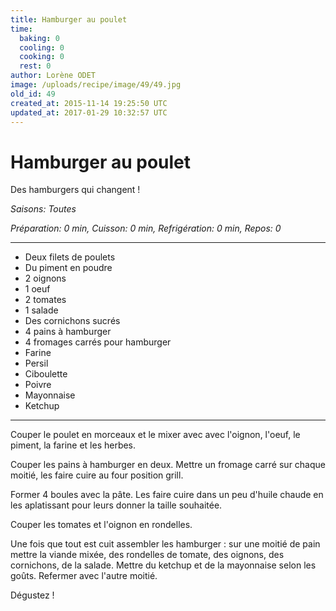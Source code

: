 ```yaml
---
title: Hamburger au poulet
time:
  baking: 0
  cooling: 0
  cooking: 0
  rest: 0
author: Lorène ODET
image: /uploads/recipe/image/49/49.jpg
old_id: 49
created_at: 2015-11-14 19:25:50 UTC
updated_at: 2017-01-29 10:32:57 UTC
---
```


# Hamburger au poulet

Des hamburgers qui changent !

_Saisons: Toutes_

_Préparation: 0 min, Cuisson: 0 min, Refrigération: 0 min, Repos: 0_

---

- Deux filets de poulets
- Du piment en poudre
- 2 oignons
- 1 oeuf
- 2 tomates
- 1 salade
- Des cornichons sucrés
- 4 pains à hamburger
- 4 fromages carrés pour hamburger
- Farine
- Persil
- Ciboulette
- Poivre
- Mayonnaise
- Ketchup

---

Couper le poulet en morceaux et le mixer avec avec l'oignon, l'oeuf, le piment, la farine et les herbes.

Couper les pains à hamburger en deux. Mettre un fromage carré sur chaque moitié, les faire cuire au four position grill.

Former 4 boules avec la pâte. Les faire cuire dans un peu d'huile chaude en les aplatissant pour leurs donner la taille souhaitée.

Couper les tomates et l'oignon en rondelles.

Une fois que tout est cuit assembler les hamburger : sur une moitié de pain mettre la viande mixée, des rondelles de tomate, des oignons, des cornichons, de la salade. Mettre du ketchup et de la mayonnaise selon les goûts. Refermer avec l'autre moitié.

Dégustez !
